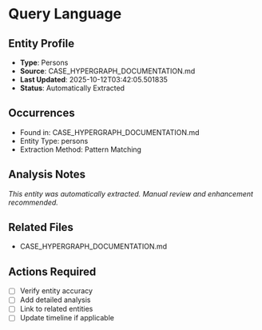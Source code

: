 # Query Language

## Entity Profile
- **Type**: Persons
- **Source**: CASE_HYPERGRAPH_DOCUMENTATION.md
- **Last Updated**: 2025-10-12T03:42:05.501835
- **Status**: Automatically Extracted

## Occurrences
- Found in: CASE_HYPERGRAPH_DOCUMENTATION.md
- Entity Type: persons
- Extraction Method: Pattern Matching

## Analysis Notes
*This entity was automatically extracted. Manual review and enhancement recommended.*

## Related Files
- CASE_HYPERGRAPH_DOCUMENTATION.md

## Actions Required
- [ ] Verify entity accuracy
- [ ] Add detailed analysis
- [ ] Link to related entities
- [ ] Update timeline if applicable
